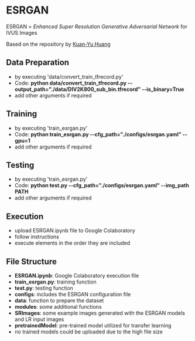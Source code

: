 # ESRGAN

ESRGAN = *Enhanced Super Resolution Generative Adversarial Network* for IVUS Images

Based on the repository by [Kuan-Yu Huang](https://github.com/peteryuX/esrgan-tf2)


## Data Preparation
- by executing 'data/convert_train_tfrecord.py'
- Code:
	**python data/convert_train_tfrecord.py 
					--output_path="./data/DIV2K800_sub_bin.tfrecord" 
					--is_binary=True**
- add other arguments if required

## Training
- by executing 'train_esrgan.py'
- Code: 
	**python train_esrgan.py 
	--cfg_path="./configs/esrgan.yaml" 
	--gpu=1**
- add other arguments if required


## Testing
- by executing 'train_esrgan.py'
- Code: 
	**python test.py 
	--cfg_path="./configs/esrgan.yaml" 
	--img_path PATH**
- add other arguments if required


## Execution
- upload ESRGAN.ipynb file to Google Colaboratory
- follow instructions
- execute elements in the order they are included


## File Structure
- **ESRGAN.ipynb**: Google Colaboratory execution file
- **train_esrgan.py**: training function
- **test.py**: testing function
- **configs**: includes the ESRGAN configuration file
- **data**: function to prepare the dataset
- **modules**: some additional functions
- **SRImages**: some example images generated with the ESRGAN models and LR input images
- **pretrainedModel**: pre-trained model utilized for transfer learning
- no trained models could be uploaded due to the high file size



